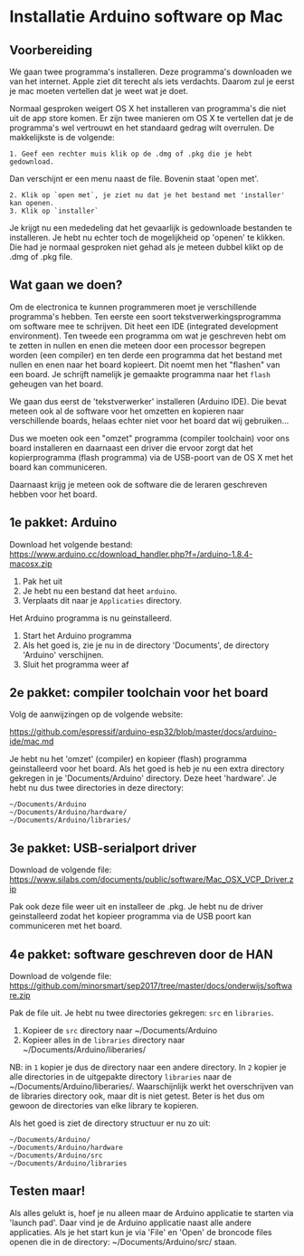 
# Installatie Arduino software op Mac #
 
## Voorbereiding ##
We gaan twee programma's installeren. Deze programma's downloaden we
van het internet. Apple ziet dit terecht als iets verdachts. Daarom
zul je eerst je mac moeten vertellen dat je weet wat je doet.

Normaal gesproken weigert OS X het installeren van programma's
die niet uit de app store komen. Er zijn twee manieren om OS X te
vertellen dat je de programma's wel vertrouwt en het standaard gedrag
wilt overrulen. De makkelijkste is de volgende:

    1. Geef een rechter muis klik op de .dmg of .pkg die je hebt gedownload.

Dan verschijnt er een menu naast de file. Bovenin staat 'open met'.

    2. Klik op `open met`, je ziet nu dat je het bestand met 'installer' kan openen.
    3. Klik op `installer`

Je krijgt nu een mededeling dat het gevaarlijk is gedownloade bestanden
te installeren. Je hebt nu echter toch de mogelijkheid op 'openen' te
klikken. Die had je normaal gesproken niet gehad als je meteen dubbel klikt 
op de .dmg of .pkg file.

## Wat gaan we doen? ##
Om de electronica te kunnen programmeren moet je verschillende programma's
hebben. Ten eerste een soort tekstverwerkingsprogramma om software
mee te schrijven. Dit heet een IDE (integrated development environment). 
Ten tweede een programma om wat je geschreven hebt om te zetten in nullen 
en enen die meteen door een processor begrepen worden (een compiler) en 
ten derde een programma dat het bestand met nullen en enen naar het board 
kopieert. Dit noemt men het "flashen" van een board. Je schrijft namelijk
je gemaakte programma naar het `flash` geheugen van het board.

We gaan dus eerst de 'tekstverwerker' installeren (Arduino IDE). Die bevat
meteen ook al de software voor het omzetten en kopieren naar verschillende
boards, helaas echter niet voor het board dat wij gebruiken...

Dus we moeten ook een "omzet" programma (compiler toolchain) voor ons board
installeren en daarnaast een driver die ervoor zorgt dat het kopierprogramma 
(flash programma) via de USB-poort van de OS X met het board kan communiceren.

Daarnaast krijg je meteen ook de software die de leraren geschreven hebben
voor het board.

## 1e pakket: Arduino ##
Download het volgende bestand:
https://www.arduino.cc/download_handler.php?f=/arduino-1.8.4-macosx.zip

   1. Pak het uit
   2. Je hebt nu een bestand dat heet `arduino`.
   3. Verplaats dit naar je `Applicaties` directory.

Het Arduino programma is nu geinstalleerd.

   1. Start het Arduino programma
   2. Als het goed is, zie je nu in de directory 'Documents', de directory 'Arduino' verschijnen.
   3. Sluit het programma weer af

## 2e pakket: compiler toolchain voor het board
Volg de aanwijzingen op de volgende website:

https://github.com/espressif/arduino-esp32/blob/master/docs/arduino-ide/mac.md

Je hebt nu het 'omzet' (compiler) en kopieer (flash) programma geinstalleerd
voor het board. Als het goed is heb je nu een extra directory gekregen in je
'Documents/Arduino' directory. Deze heet 'hardware'. Je hebt nu dus twee directories
in deze directory:

    ~/Documents/Arduino
    ~/Documents/Arduino/hardware/
    ~/Documents/Arduino/libraries/

## 3e pakket: USB-serialport driver ##
Download de volgende file:
https://www.silabs.com/documents/public/software/Mac_OSX_VCP_Driver.zip

Pak ook deze file weer uit en installeer de .pkg. Je hebt nu de driver
geinstalleerd zodat het kopieer programma via de USB poort kan communiceren
met het board.

## 4e pakket: software geschreven door de HAN ##
Download de volgende file:
https://github.com/minorsmart/sep2017/tree/master/docs/onderwijs/software.zip

Pak de file uit. Je hebt nu twee directories gekregen: `src` en `libraries`.

  1. Kopieer de `src` directory naar ~/Documents/Arduino
  2. Kopieer alles in de `libraries` directory naar ~/Documents/Arduino/liberaries/

NB: in `1` kopier je dus de directory naar een andere directory. In `2` kopier je alle directories in de uitgepakte directory `libraries` naar de  ~/Documents/Arduino/liberaries/. Waarschijnlijk werkt het overschrijven van de libraries directory ook, maar dit is niet getest. Beter is het dus om gewoon de directories van elke library te kopieren.

Als het goed is ziet de directory structuur er nu zo uit:

    ~/Documents/Arduino/
    ~/Documents/Arduino/hardware
    ~/Documents/Arduino/src
    ~/Documents/Arduino/libraries

## Testen maar! ##
Als alles gelukt is, hoef je nu alleen maar de Arduino applicatie te
starten via 'launch pad'. Daar vind je de Arduino applicatie naast
alle andere applicaties. Als je het start kun je via 'File' en 'Open'
de broncode files openen die in de directory: ~/Documents/Arduino/src/
staan.
